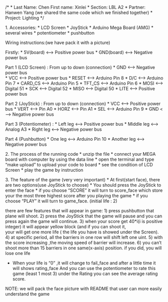 /* * Last Name: Chen First name: Xinlei \* Section: LBL A2 \* Partner:
Hanwen Yang (we shared the same code which we finished together) \*
Project: Lighting \*/

​1. Accessories: \* LCD Screen \* JoyStick \* Arduino Mega Board (AMG)
\* several wires \* potentiometer \* pushbutton

Wiring instructions:(we have pack it with a picture)

Firstly: \* 5V(board) \<—\> Positive power bus \* GND(board) \<—\>
Negative power bus

Part 1 (LCD Screen) : From up to down (connection) \* GND \<—\> Negative
power bus\
\* VCC \<—\> Positive power bus \* RESET \<—\> Arduino Pin 8 \* D/C
\<—\> Arduino Pin 7 \* CARD\_CS \<—\> Arduino Pin 5 \* TFT\_CS \<—\>
Arduino Pin 6 \* MOSI \<—\> Digital 51 \* SCK \<—\> Digital 52 \* MISO
\<—\> Digital 50 \* LITE \<—\> Positive power bus

Part 2 (JoyStick) : From up to down (connection) \* VCC \<—\> Positive
power bus \* VERT \<—\> Pin A0 \* HORZ \<—\> Pin A1 \* SEL \<—\> Arduino
Pin 9 \* GND \<—\> Negative power bus

Part 3 (Potentiometer) : \* Left leg \<—\> Positive power bus \* Middle
leg \<—\> Analog A3 \* Right leg \<—\> Negative power bus

Part 4 (Pushbutton) \* One leg \<—\> Arduino Pin 10 \* Another leg \<—\>
Negative power bus

​2. The process of the running code \* unzip the file \* connect your
MEGA board with computer by using the data line \* open the terminal and
type “make upload” to upload your code to board \* see the condition of
LCD Screen \* play the game by instruction

​3. The feature of the game (very very important) \* At first(start
face), there are two options(use JoyStick to choose) \* You should press
the JoyStick to enter the face \* if you choose “SCORE” it will turn to
score\_face which store your the most three highest score after you
playing the game \* if you choose “PLAY” it will turn to game\_face.
(initial life : 2)

there are few features that will appear in game: 1) press pushbutton
that plane will shoot. 2) press the JoyStick that the game will pause
and you can press again the game will continue. 3) when your score get
40\*i(i is positive integer) it will appear yellow block (and if you can
shoot it,\
 your will get one more life ( the life you have is showed under the
Screen). 4) at specific period, all the barriers in one row will shift
left one uint. 5) with the score increasing ,the moving speed of barrier
will increase. 6) you can’t shoot more than 15 barriers in one
same(x-axis) position. if you did, you will lose one life

-   When your life is “0” ,it will change to fail\_face and after a
    little time it will shows rating\_face And you can use the
    potentiometer to rate this game (least 1 most 3) under the Rating
    you can see the average rating score.

NOTE: we will pack the face picture with README that user can more
easily understand the game
